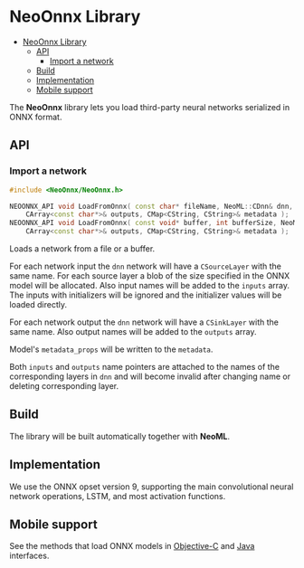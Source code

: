 # NeoOnnx Library

<!-- TOC -->
- [NeoOnnx Library](#neoonnx-library)
    - [API](#api)
        - [Import a network](#import-a-network)
    - [Build](#build)
    - [Implementation](#implementation)
    - [Mobile support](#mobile-support)
<!-- /TOC -->

The **NeoOnnx** library lets you load third-party neural networks serialized in ONNX format.

## API

### Import a network

```c++
#include <NeoOnnx/NeoOnnx.h>

NEOONNX_API void LoadFromOnnx( const char* fileName, NeoML::CDnn& dnn, CArray<const char*>& inputs,
    CArray<const char*>& outputs, CMap<CString, CString>& metadata );
NEOONNX_API void LoadFromOnnx( const void* buffer, int bufferSize, NeoML::CDnn& dnn, CArray<const char*>& inputs,
    CArray<const char*>& outputs, CMap<CString, CString>& metadata );
```

Loads a network from a file or a buffer.

For each network input the `dnn` network will have a `CSourceLayer` with the same name. For each source layer a blob of the size specified in the ONNX model will be allocated. Also input names will be added to the `inputs` array. The inputs with initializers will be ignored and the initializer values will be loaded directly.

For each network output the `dnn` network will have a `CSinkLayer` with the same name. Also output names will be added to the `outputs` array.

Model's `metadata_props` will be written to the `metadata`.

Both `inputs` and `outputs` name pointers are attached to the names of the corresponding layers in `dnn` and will become invalid after changing name or deleting corresponding layer.

## Build

The library will be built automatically together with **NeoML**.

## Implementation

We use the ONNX opset version 9, supporting the main convolutional neural network operations, LSTM, and most activation functions.

## Mobile support

See the methods that load ONNX models in [Objective-C](../en/Wrappers/ObjectiveC.md) and [Java](../en/Wrappers/Java.md) interfaces.
